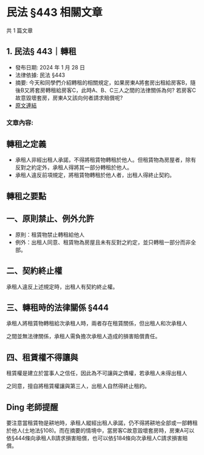 # 民法 §443 相關文章

共 1 篇文章

## 1. 民法§ 443｜轉租

- 發布日期: 2024 年 1 月 28 日
- 法律依據: 民法 §443
- 摘要: 今天和同學們介紹轉租的相關規定，如果房東A將套房出租給房客B，隨後B又將套房轉租給房客C，此時A、B、C三人之間的法律關係為何? 若房客C故意毀壞套房，房東A又該向何者請求賠償呢?
- [原文連結](https://www.jasper-realestate.com/%e6%b0%91%e6%b3%95-443_%e8%bd%89%e7%a7%9f/)

### 文章內容:

## 轉租之定義

- 承租人非經出租人承諾，不得將租賃物轉租於他人。但租賃物為房屋者，除有反對之約定外，承租人得將其一部分轉租於他人。
- 承租人違反前項規定，將租賃物轉租於他人者，出租人得終止契約。

## 轉租之要點

## 一、原則禁止、例外允許

- 原則：租賃物禁止轉租給他人
- 例外：出租人同意、租賃物為房屋且未有反對之約定，並只轉租一部分而非全部。

## 二、契約終止權

承租人違反上述規定時，出租人有契約終止權。

## 三、轉租時的法律關係 §444

承租人將租賃物轉租給次承租人時，兩者存在租賃關係，但出租人和次承租人

之間並無法律關係，承租人需負擔次承租人造成的損害賠償責任。

## 四、租賃權不得讓與

租賃權是建立於當事人之信任，因此為不可讓與之債權，若承租人未得出租人

之同意，擅自將租賃權讓與第三人，出租人自然得終止租約。

## Ding 老師提醒

要注意當租賃物是耕地時，承租人縱經出租人承諾，仍不得將耕地全部或一部轉租於他人(土地法§108)。而在摘要的情境中，當房客C故意毀壞套房時，房東A可以依§444條向承租人B請求損害賠償，也可以依§184條向次承租人C請求損害賠償。
